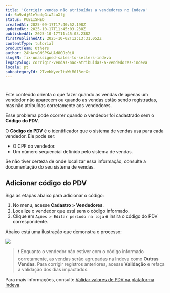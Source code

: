 ```yaml
---
title: 'Corrigir vendas não atribuídas a vendedores no Indeva'
id: 6u9zdj61eYodgGiw2LuXfj
status: PUBLISHED
createdAt: 2025-09-17T17:40:52.198Z
updatedAt: 2025-10-17T11:45:03.238Z
publishedAt: 2025-10-17T11:45:03.238Z
firstPublishedAt: 2025-10-02T12:13:31.052Z
contentType: tutorial
productTeam: Others
author: 2AhArvGNSPKwUAd8GOz0iU
slugEN: fix-unassigned-sales-to-sellers-indeva
legacySlug: corrigir-vendas-nao-atribuidas-a-vendedores-indeva
locale: pt
subcategoryId: 2TvvbKyvcItxWiM018erXt
---
```


# 

Este conteúdo orienta o que fazer quando as vendas de apenas um vendedor não aparecem ou quando as vendas estão sendo registradas, mas não atribuídas corretamente aos vendedores.

Esse problema pode ocorrer quando o vendedor foi cadastrado sem o **Código do PDV**.

O **Código do PDV** é o identificador que o sistema de vendas usa para cada vendedor. Ele pode ser:

- O CPF do vendedor.  
- Um número sequencial definido pelo sistema de vendas.  

Se não tiver certeza de onde localizar essa informação, consulte a documentação do seu sistema de vendas.

## Adicionar código do PDV

Siga as etapas abaixo para adicionar o código:

1. No menu, acesse **Cadastro > Vendedores**.  
2. Localize o vendedor que está sem o código informado.  
3. Clique em `Ações > Editar período na loja` e insira o código do PDV correspondente.

Abaixo está uma ilustração que demonstra o processo:

![](https://cdn.statically.io/gh/vtexdocs/help-center-content/refs/heads/main/docs/pt/tutorials/indeva-by-vtex/atualização-de-vendas-com-pdv/erp/corrigir-vendas-nao-atribuidas-a-vendedores-indeva_1.gif)

> ❗ Enquanto o vendedor não estiver com o código informado corretamente, as vendas serão agrupadas na Indeva como **Outras Vendas**. Para corrigir registros anteriores, acesse **Validação** e refaça a validação dos dias impactados.

Para mais informações, consulte [Validar valores de PDV na plataforma Indeva](/pt/tutorial/validar-valores-de-pdv-na-plataforma-indeva--5GRLWlRabZKTm3Ina5PpI7).

